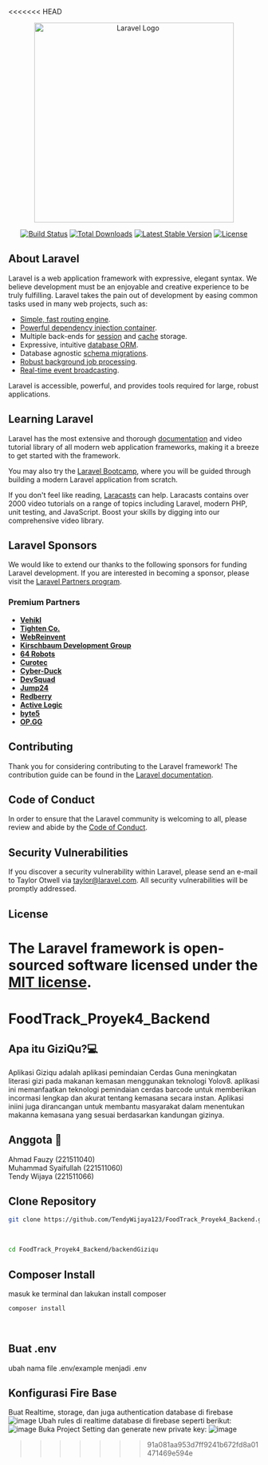 <<<<<<< HEAD
<p align="center"><a href="https://laravel.com" target="_blank"><img src="https://raw.githubusercontent.com/laravel/art/master/logo-lockup/5%20SVG/2%20CMYK/1%20Full%20Color/laravel-logolockup-cmyk-red.svg" width="400" alt="Laravel Logo"></a></p>

<p align="center">
<a href="https://github.com/laravel/framework/actions"><img src="https://github.com/laravel/framework/workflows/tests/badge.svg" alt="Build Status"></a>
<a href="https://packagist.org/packages/laravel/framework"><img src="https://img.shields.io/packagist/dt/laravel/framework" alt="Total Downloads"></a>
<a href="https://packagist.org/packages/laravel/framework"><img src="https://img.shields.io/packagist/v/laravel/framework" alt="Latest Stable Version"></a>
<a href="https://packagist.org/packages/laravel/framework"><img src="https://img.shields.io/packagist/l/laravel/framework" alt="License"></a>
</p>

## About Laravel

Laravel is a web application framework with expressive, elegant syntax. We believe development must be an enjoyable and creative experience to be truly fulfilling. Laravel takes the pain out of development by easing common tasks used in many web projects, such as:

- [Simple, fast routing engine](https://laravel.com/docs/routing).
- [Powerful dependency injection container](https://laravel.com/docs/container).
- Multiple back-ends for [session](https://laravel.com/docs/session) and [cache](https://laravel.com/docs/cache) storage.
- Expressive, intuitive [database ORM](https://laravel.com/docs/eloquent).
- Database agnostic [schema migrations](https://laravel.com/docs/migrations).
- [Robust background job processing](https://laravel.com/docs/queues).
- [Real-time event broadcasting](https://laravel.com/docs/broadcasting).

Laravel is accessible, powerful, and provides tools required for large, robust applications.

## Learning Laravel

Laravel has the most extensive and thorough [documentation](https://laravel.com/docs) and video tutorial library of all modern web application frameworks, making it a breeze to get started with the framework.

You may also try the [Laravel Bootcamp](https://bootcamp.laravel.com), where you will be guided through building a modern Laravel application from scratch.

If you don't feel like reading, [Laracasts](https://laracasts.com) can help. Laracasts contains over 2000 video tutorials on a range of topics including Laravel, modern PHP, unit testing, and JavaScript. Boost your skills by digging into our comprehensive video library.

## Laravel Sponsors

We would like to extend our thanks to the following sponsors for funding Laravel development. If you are interested in becoming a sponsor, please visit the [Laravel Partners program](https://partners.laravel.com).

### Premium Partners

- **[Vehikl](https://vehikl.com/)**
- **[Tighten Co.](https://tighten.co)**
- **[WebReinvent](https://webreinvent.com/)**
- **[Kirschbaum Development Group](https://kirschbaumdevelopment.com)**
- **[64 Robots](https://64robots.com)**
- **[Curotec](https://www.curotec.com/services/technologies/laravel/)**
- **[Cyber-Duck](https://cyber-duck.co.uk)**
- **[DevSquad](https://devsquad.com/hire-laravel-developers)**
- **[Jump24](https://jump24.co.uk)**
- **[Redberry](https://redberry.international/laravel/)**
- **[Active Logic](https://activelogic.com)**
- **[byte5](https://byte5.de)**
- **[OP.GG](https://op.gg)**

## Contributing

Thank you for considering contributing to the Laravel framework! The contribution guide can be found in the [Laravel documentation](https://laravel.com/docs/contributions).

## Code of Conduct

In order to ensure that the Laravel community is welcoming to all, please review and abide by the [Code of Conduct](https://laravel.com/docs/contributions#code-of-conduct).

## Security Vulnerabilities

If you discover a security vulnerability within Laravel, please send an e-mail to Taylor Otwell via [taylor@laravel.com](mailto:taylor@laravel.com). All security vulnerabilities will be promptly addressed.

## License

The Laravel framework is open-sourced software licensed under the [MIT license](https://opensource.org/licenses/MIT).
=======
# FoodTrack_Proyek4_Backend

## Apa itu GiziQu?💻
Aplikasi Giziqu adalah aplikasi  pemindaian Cerdas  Guna meningkatan literasi gizi pada makanan kemasan menggunakan teknologi Yolov8. aplikasi ini memanfaatkan teknologi pemindaian cerdas barcode untuk memberikan incormasi lengkap dan akurat tentang kemasana secara instan. Aplikasi iniini juga dirancangan untuk membantu masyarakat dalam menentukan makanna  kemasana yang sesuai berdasarkan kandungan gizinya.


## Anggota 🤨
Ahmad Fauzy (221511040)<br>
Muhammad Syaifullah (221511060)<br>
Tendy Wijaya (221511066)<br>

## Clone Repository
```bash
git clone https://github.com/TendyWijaya123/FoodTrack_Proyek4_Backend.git
```
<br>

```bash
cd FoodTrack_Proyek4_Backend/backendGiziqu
```


## Composer Install
masuk ke terminal dan lakukan install composer
```bash
composer install
```
<br>

## Buat .env
ubah nama file .env/example menjadi .env  

## Konfigurasi Fire Base
Buat Realtime, storage, dan juga authentication database di firebase
![image](https://github.com/TendyWijaya123/FoodTrack_Proyek4_Backend/assets/117370634/6b2f4836-8f89-40c8-96e5-f1da741aaa00)
Ubah rules di realtime database di firebase seperti berikut:
![image](https://github.com/TendyWijaya123/FoodTrack_Proyek4_Backend/assets/117370634/120922c9-ac03-4f2a-a813-3d7d050125dd)
Buka Project Setting dan generate new private key:
![image](https://github.com/TendyWijaya123/FoodTrack_Proyek4_Backend/assets/117370634/0dee64e7-b8a3-4b57-9240-141ef892804a)







>>>>>>> 91a081aa953d7ff9241b672fd8a01471469e594e
